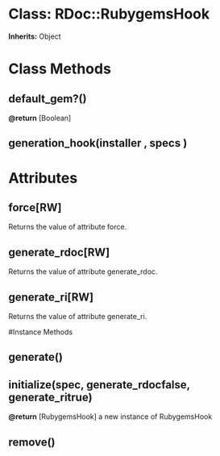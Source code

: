 # Class: RDoc::RubygemsHook
**Inherits:** Object
    



# Class Methods
## default_gem?() [](#method-c-default_gem?)
**@return** [Boolean] 

## generation_hook(installer , specs ) [](#method-c-generation_hook)
# Attributes
## force[RW] [](#attribute-i-force)
Returns the value of attribute force.

## generate_rdoc[RW] [](#attribute-i-generate_rdoc)
Returns the value of attribute generate_rdoc.

## generate_ri[RW] [](#attribute-i-generate_ri)
Returns the value of attribute generate_ri.


#Instance Methods
## generate() [](#method-i-generate)

## initialize(spec, generate_rdocfalse, generate_ritrue) [](#method-i-initialize)

**@return** [RubygemsHook] a new instance of RubygemsHook

## remove() [](#method-i-remove)

